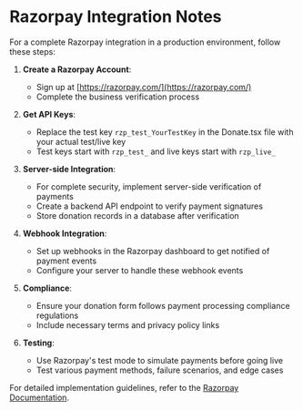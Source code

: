 
# Razorpay Integration Notes

For a complete Razorpay integration in a production environment, follow these steps:

1. **Create a Razorpay Account**:
   - Sign up at [https://razorpay.com/](https://razorpay.com/)
   - Complete the business verification process

2. **Get API Keys**:
   - Replace the test key `rzp_test_YourTestKey` in the Donate.tsx file with your actual test/live key
   - Test keys start with `rzp_test_` and live keys start with `rzp_live_`

3. **Server-side Integration**:
   - For complete security, implement server-side verification of payments
   - Create a backend API endpoint to verify payment signatures
   - Store donation records in a database after verification

4. **Webhook Integration**:
   - Set up webhooks in the Razorpay dashboard to get notified of payment events
   - Configure your server to handle these webhook events

5. **Compliance**:
   - Ensure your donation form follows payment processing compliance regulations
   - Include necessary terms and privacy policy links

6. **Testing**:
   - Use Razorpay's test mode to simulate payments before going live
   - Test various payment methods, failure scenarios, and edge cases

For detailed implementation guidelines, refer to the [Razorpay Documentation](https://razorpay.com/docs/).
